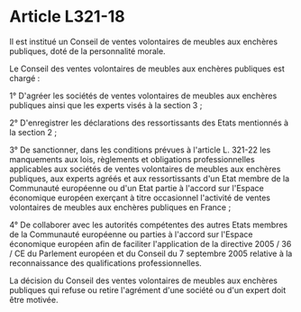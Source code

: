 # Article L321-18

Il est institué un Conseil de ventes volontaires de meubles aux enchères publiques, doté de la personnalité morale.

Le Conseil des ventes volontaires de meubles aux enchères publiques est chargé :

1° D'agréer les sociétés de ventes volontaires de meubles aux enchères publiques ainsi que les experts visés à la section 3 ;

2° D'enregistrer les déclarations des ressortissants des Etats mentionnés à la section 2 ;

3° De sanctionner, dans les conditions prévues à l'article L. 321-22 les manquements aux lois, règlements et obligations professionnelles applicables aux sociétés de ventes volontaires de meubles aux enchères publiques, aux experts agréés et aux ressortissants d'un Etat membre de la Communauté européenne ou d'un Etat partie à l'accord sur l'Espace économique européen exerçant à titre occasionnel l'activité de ventes volontaires de meubles aux enchères publiques en France ;

4° De collaborer avec les autorités compétentes des autres Etats membres de la Communauté européenne ou parties à l'accord sur l'Espace économique européen afin de faciliter l'application de la directive 2005 / 36 / CE du Parlement européen et du Conseil du 7 septembre 2005 relative à la reconnaissance des qualifications professionnelles.

La décision du Conseil des ventes volontaires de meubles aux enchères publiques qui refuse ou retire l'agrément d'une société ou d'un expert doit être motivée.
